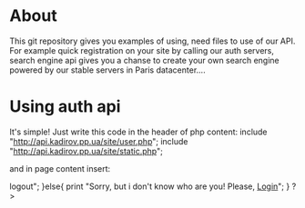 About
===
This git repository gives you examples of using, need files to use of our API.
For example quick registration on your site by calling our auth servers,
search engine api gives you a chanse to create your own search engine powered by our stable
servers in Paris datacenter....

Using auth api
===
It's simple! Just write this code in the header of php content:
include "http://api.kadirov.pp.ua/site/user.php";
include "http://api.kadirov.pp.ua/site/static.php";

and in page content insert:
<?php
if  ($user){
print "Welcome back, " $user "!";
print "You can <a href='http://api.kadirov.pp.ua/site/logout.php' target='_blank'>logout</a>";
}else{
print "Sorry, but i don't know who are you! Please, <a href='http://api.kadirov.pp.ua/site/login.php' target='_blank'>Login</a>";
}
?>
